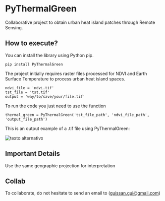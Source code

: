 # PyThermalGreen
Collaborative project to obtain urban heat island patches through Remote Sensing.

## How to execute?

You can install the library using Python pip.

```
pip install PyThermalGreen
```

The project initially requires raster files processed for NDVI and Earth Surface Temperature to process urban heat island spaces.
```
ndvi_file = 'ndvi.tif'
tst_file = 'tst.tif'
output = 'way/to/save/your/file.tif'
```
To run the code you just need to use the function
```
thermal_green = PyThermalGreen('tst_file_path', 'ndvi_file_path', 'output_file_path')
```
This is an output example of a .tif file using PyThermalGreen:

![texto alternativo](https://github.com/guilherber/PyThermalGreen/raw/main/docs/example.jpg)

## Important Details

Use the same geographic projection for interpretation

## Collab

To collaborate, do not hesitate to send an email to (guissan.gui@gmail.com)
